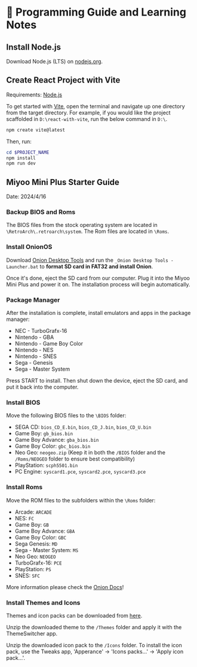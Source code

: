 # 📝 Programming Guide and Learning Notes

## Install Node.js

Download Node.js (LTS) on [nodejs.org](https://nodejs.org/en).

## Create React Project with Vite

Requirements: [Node.js](#install-nodejs)

To get started with [Vite](https://vitejs.dev/guide/), open the terminal and navigate up one directory from the target directory. For example, if you would like the project scaffolded in `D:\react-with-vite`, run the below command in `D:\`.

```powershell
npm create vite@latest
```

Then, run:

```powershell
cd $PROJECT_NAME
npm install
npm run dev
```

## Miyoo Mini Plus Starter Guide

Date: 2024/4/16

### Backup BIOS and Roms

The BIOS files from the stock operating system are located in `\RetroArch\.retroarch\system`. The Rom files are located in `\Roms`.

### Install OnionOS

Download [Onion Desktop Tools](https://github.com/schmurtzm/Onion-Desktop-Tools/blob/main/README.md) and run the `_Onion Desktop Tools - Launcher.bat` to **format SD card in FAT32 and install Onion**.

Once it's done, eject the SD card from our computer. Plug it into the Miyoo Mini Plus and power it on. The installation process will begin automatically. 

### Package Manager

After the installation is complete, install emulators and apps in the package manager:

- NEC - TurboGrafx-16
- Nintendo - GBA
- Nintendo - Game Boy Color
- Nintendo - NES
- Nintendo - SNES
- Sega - Genesis
- Sega - Master System

Press START to install. Then shut down the device, eject the SD card, and put it back into the computer.

### Install BIOS

Move the following BIOS files to the `\BIOS` folder:

- SEGA CD: `bios_CD_E.bin`, `bios_CD_J.bin`, `bios_CD_U.bin`
- Game Boy: `gb_bios.bin`
- Game Boy Advance: `gba_bios.bin`
- Game Boy Color: `gbc_bios.bin`
- Neo Geo: `neogeo.zip` (Keep it in both the `/BIOS` folder and the `/Roms/NEOGEO` folder to ensure best compatibility)
- PlayStation: `scph5501.bin`
- PC Engine: `syscard1.pce`, `syscard2.pce`, `syscard3.pce`

### Install Roms

Move the ROM files to the subfolders within the `\Roms` folder:

- Arcade: `ARCADE`
- NES: `FC`
- Game Boy: `GB`
- Game Boy Advance: `GBA`
- Game Boy Color: `GBC`
- Sega Genesis: `MD`
- Sega - Master System: `MS`
- Neo Geo: `NEOGEO`
- TurboGrafx-16: `PCE`
- PlayStation: `PS`
- SNES: `SFC`

More information please check the [Onion Docs](https://onionui.github.io/docs/emulators/nes)!

### Install Themes and Icons

Themes and icon packs can be downloaded from [here](https://github.com/OnionUI/Themes/blob/main/README.md).

Unzip the downloaded theme to the `/Themes` folder and apply it with the ThemeSwitcher app.

Unzip the downloaded icon pack to the `/Icons` folder. To install the icon pack, use the Tweaks app, 'Apperance' -> 'Icons packs...' -> 'Apply icon pack...'.